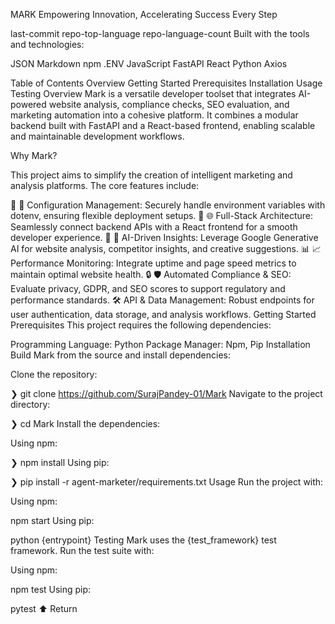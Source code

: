 MARK
Empowering Innovation, Accelerating Success Every Step

last-commit repo-top-language repo-language-count
Built with the tools and technologies:

JSON Markdown npm .ENV JavaScript
FastAPI React Python Axios

Table of Contents
Overview
Getting Started
Prerequisites
Installation
Usage
Testing
Overview
Mark is a versatile developer toolset that integrates AI-powered website analysis, compliance checks, SEO evaluation, and marketing automation into a cohesive platform. It combines a modular backend built with FastAPI and a React-based frontend, enabling scalable and maintainable development workflows.

Why Mark?

This project aims to simplify the creation of intelligent marketing and analysis platforms. The core features include:

🧩 🔧 Configuration Management: Securely handle environment variables with dotenv, ensuring flexible deployment setups.
🚀 🌐 Full-Stack Architecture: Seamlessly connect backend APIs with a React frontend for a smooth developer experience.
🤖 🧠 AI-Driven Insights: Leverage Google Generative AI for website analysis, competitor insights, and creative suggestions.
📊 📈 Performance Monitoring: Integrate uptime and page speed metrics to maintain optimal website health.
🔒 🛡️ Automated Compliance & SEO: Evaluate privacy, GDPR, and SEO scores to support regulatory and performance standards.
🛠️ API & Data Management: Robust endpoints for user authentication, data storage, and analysis workflows.
Getting Started
Prerequisites
This project requires the following dependencies:

Programming Language: Python
Package Manager: Npm, Pip
Installation
Build Mark from the source and install dependencies:

Clone the repository:

❯ git clone https://github.com/SurajPandey-01/Mark
Navigate to the project directory:

❯ cd Mark
Install the dependencies:

Using npm:

❯ npm install
Using pip:

❯ pip install -r agent-marketer/requirements.txt
Usage
Run the project with:

Using npm:

npm start
Using pip:

python {entrypoint}
Testing
Mark uses the {test_framework} test framework. Run the test suite with:

Using npm:

npm test
Using pip:

pytest
⬆ Return
